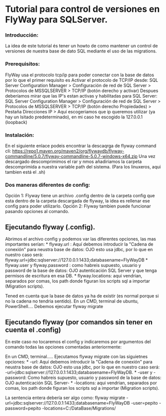 # Tutorial para control de versiones en FlyWay para SQLServer.

### Introducción:
La idea de este tutorial és tener un howto de como mantener un control de versiones de nuestra base de dato SQL mediante el uso de las migrations.

### Prerequisitos:
FlyWay usa el protocolo tcp/ip para poder conectar con la base de datos por lo que el primer requisito es Activar el protocolo de TCP/IP desde:
    SQL Server Configuration Manager > Configuración de red de SQL Server > Protocolos de MSSQLSERVER > TCP/IP (botón derecho y activar)
Despues deberíamos mirar que las IP's estan activas y habilitadas para SQL Server:
    SQL Server Configuration Manager > Configuración de red de SQL Server > Protocolos de MSSQLSERVER > TCP/IP (botón derecho Propiedades) > Pestaña Direcciones IP > Aquí escogeriamos que ip queremos utilizar (ya hay un lsitado predeterminado), en mi caso he escogido la 127.0.0.1 (loopback)

### Instalación:
En el siguiente enlace podeis encontrar la descaqrga de flyway command cli: https://repo1.maven.org/maven2/org/flywaydb/flyway-commandline/5.0.7/flyway-commandline-5.0.7-windows-x64.zip
Una vez descargado descomprimimos el rar y nmos añadiriamos la carpeta descomprimida a nuestra variable path del sistema. (Para los linuxeros, aqui tambien está el .sh)

### Dos maneras diferentes de config:
Opción 1: Flyway tiene un archivo .config dentro de la carpeta config que esta dentro de la carpeta descargada de flyway, la idea es rellenar ese config para poder utilizarlo.
Opción 2: Flyway tambien puede funcionar pasando opciones al comando.

## Ejecutando flyway (.config).
Abrimos el archivo config y podemos var las diferentes opciones, las mas importantes serían:
    * flyway.url : Aquí debemos introducir la "Cadena de conexión" para neustra base de datos: OJO esto usa jdbc, por lo que en nuestro caso será: flyway.url=jdbc:sqlserver://127.0.0.1:1433;databasename=FlyWayDB
    * flyway.user y flyway.password : como habreis supuesto, usuario y password de la base de datos: OJO autenticación SQL Server y que tenga permisos de escritura en esa DB.
    * flyway.locations: aqui vendrian, separados por comas, los path donde figuran los scripts sql a importar (Migration scripts).

Tened en cuenta que la base de datos ya ha de existir (es normal porque si no la cadena no tendria sentido).
En un CMD, terminal de ubuntu, PowerShell.... Debemos ejecutar flyway migrate

## Ejecutando flyway (por comandos sin tener en cuenta el .config)
En este caso no tocaremos el config y indicaremos por argumentos del comando todas las opciones comentadas anteriormente:

En un CMD, terminal..... Ejecutamos flyway migrate con las siguietnes opciones:
    * -url: Aquí debemos introducir la "Cadena de conexión" para neustra base de datos: OJO esto usa jdbc, por lo que en nuestro caso será: -url=jdbc:sqlserver://127.0.0.1:1433;databasename=FlyWayDB. 
    * -user y -password: Como habreis supuesto, usuario y password de la base de datos: OJO autenticación SQL Server-
    * -locations: aqui vendrian, separados por comas, los path donde figuran los scripts sql a importar (Migration scripts).

La sentencia entera debería ser algo como:
    flyway migrate -url=jdbc:sqlserver://127.0.0.1:1433;databasename=FlyWayDB -user=pepito -password=pepito -locations=C:/DataBase/Migrations/
